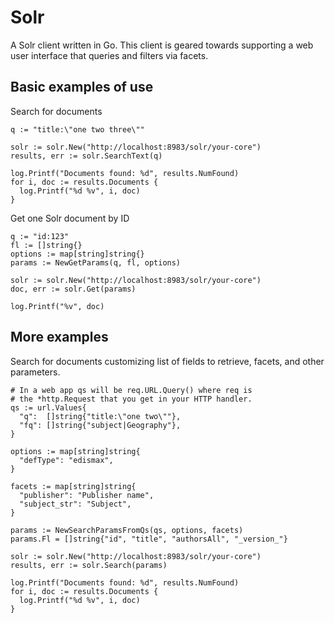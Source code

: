 # Solr
A Solr client written in Go. This client is geared towards supporting a web
user interface that queries and filters via facets.

## Basic examples of use

Search for documents
```
q := "title:\"one two three\""

solr := solr.New("http://localhost:8983/solr/your-core")
results, err := solr.SearchText(q)

log.Printf("Documents found: %d", results.NumFound)
for i, doc := results.Documents {
  log.Printf("%d %v", i, doc)
}
```

Get one Solr document by ID

```
q := "id:123"
fl := []string{}
options := map[string]string{}
params := NewGetParams(q, fl, options)

solr := solr.New("http://localhost:8983/solr/your-core")
doc, err := solr.Get(params)

log.Printf("%v", doc)
```

## More examples
Search for documents customizing list of fields to retrieve,
facets, and other parameters.
```
# In a web app qs will be req.URL.Query() where req is
# the *http.Request that you get in your HTTP handler.
qs := url.Values{
  "q":  []string{"title:\"one two\""},
  "fq": []string{"subject|Geography"},
}

options := map[string]string{
  "defType": "edismax",
}

facets := map[string]string{
  "publisher": "Publisher name",
  "subject_str": "Subject",
}

params := NewSearchParamsFromQs(qs, options, facets)
params.Fl = []string{"id", "title", "authorsAll", "_version_"}

solr := solr.New("http://localhost:8983/solr/your-core")
results, err := solr.Search(params)

log.Printf("Documents found: %d", results.NumFound)
for i, doc := results.Documents {
  log.Printf("%d %v", i, doc)
}
```
